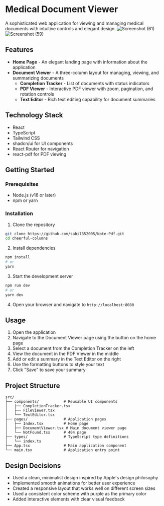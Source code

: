 
# Medical Document Viewer

A sophisticated web application for viewing and managing medical documents with intuitive controls and elegant design.
![Screenshot (61)](https://github.com/user-attachments/assets/772352c1-09cb-40fd-93a6-4fbd4f02dc80)
![Screenshot (59)](https://github.com/user-attachments/assets/83db3b65-fe90-4641-a1bd-0ca7aa6c6142)

## Features

- **Home Page** - An elegant landing page with information about the application
- **Document Viewer** - A three-column layout for managing, viewing, and summarizing documents
  - **Completion Tracker** - List of documents with status indicators
  - **PDF Viewer** - Interactive PDF viewer with zoom, pagination, and rotation controls
  - **Text Editor** - Rich text editing capability for document summaries

## Technology Stack

- React
- TypeScript
- Tailwind CSS
- shadcn/ui for UI components
- React Router for navigation
- react-pdf for PDF viewing

## Getting Started

### Prerequisites

- Node.js (v16 or later)
- npm or yarn

### Installation

1. Clone the repository
```bash
git clone https://github.com/sahil352005/Note-Pdf.git
cd cheerful-columns
```

2. Install dependencies
```bash
npm install
# or
yarn
```

3. Start the development server
```bash
npm run dev
# or
yarn dev
```

4. Open your browser and navigate to `http://localhost:8080`

## Usage

1. Open the application
2. Navigate to the Document Viewer page using the button on the home page
3. Select a document from the Completion Tracker on the left
4. View the document in the PDF Viewer in the middle
5. Add or edit a summary in the Text Editor on the right
6. Use the formatting buttons to style your text
7. Click "Save" to save your summary

## Project Structure

```
src/
├── components/           # Reusable UI components
│   ├── CompletionTracker.tsx
│   ├── FileViewer.tsx
│   └── TextEditor.tsx
├── pages/                # Application pages
│   ├── Index.tsx         # Home page
│   ├── DocumentViewer.tsx # Main document viewer page
│   └── NotFound.tsx      # 404 page
├── types/                # TypeScript type definitions
│   └── index.ts
├── App.tsx               # Main application component
└── main.tsx              # Application entry point
```

## Design Decisions

- Used a clean, minimalist design inspired by Apple's design philosophy
- Implemented smooth animations for better user experience
- Created a responsive layout that works well on different screen sizes
- Used a consistent color scheme with purple as the primary color
- Added interactive elements with clear visual feedback

